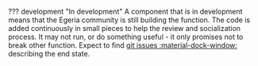 <!-- SPDX-License-Identifier: CC-BY-4.0 -->
<!-- Copyright Contributors to the Egeria project. -->

??? development "In development"
    A component that is in development means that the Egeria community is still building the function. The code is added continuously in small pieces to help the review and socialization process. It may not run, or do something useful - it only promises not to break other function. Expect to find [git issues :material-dock-window:](https://github.com/odpi/egeria/issues) describing the end state.
